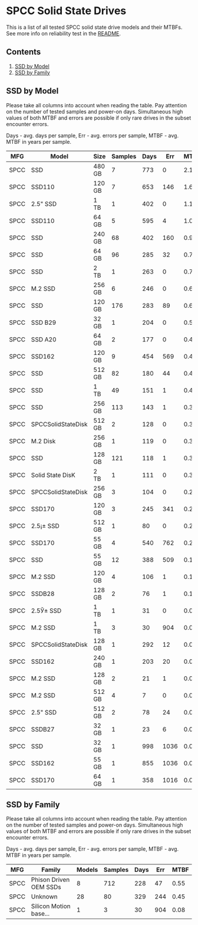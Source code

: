 SPCC Solid State Drives
=======================

This is a list of all tested SPCC solid state drive models and their MTBFs. See
more info on reliability test in the [README](https://github.com/linuxhw/SMART).

Contents
--------

1. [ SSD by Model  ](#ssd-by-model)
2. [ SSD by Family ](#ssd-by-family)

SSD by Model
------------

Please take all columns into account when reading the table. Pay attention on the
number of tested samples and power-on days. Simultaneous high values of both MTBF
and errors are possible if only rare drives in the subset encounter errors.

Days - avg. days per sample,
Err  - avg. errors per sample,
MTBF - avg. MTBF in years per sample.

| MFG       | Model              | Size   | Samples | Days  | Err   | MTBF |
|-----------|--------------------|--------|---------|-------|-------|------|
| SPCC      | SSD                | 480 GB | 7       | 773   | 0     | 2.12   |
| SPCC      | SSD110             | 120 GB | 7       | 653   | 146   | 1.62   |
| SPCC      | 2.5" SSD           | 1 TB   | 1       | 402   | 0     | 1.10   |
| SPCC      | SSD110             | 64 GB  | 5       | 595   | 4     | 1.08   |
| SPCC      | SSD                | 240 GB | 68      | 402   | 160   | 0.90   |
| SPCC      | SSD                | 64 GB  | 96      | 285   | 32    | 0.76   |
| SPCC      | SSD                | 2 TB   | 1       | 263   | 0     | 0.72   |
| SPCC      | M.2 SSD            | 256 GB | 6       | 246   | 0     | 0.68   |
| SPCC      | SSD                | 120 GB | 176     | 283   | 89    | 0.63   |
| SPCC      | SSD B29            | 32 GB  | 1       | 204   | 0     | 0.56   |
| SPCC      | SSD A20            | 64 GB  | 2       | 177   | 0     | 0.49   |
| SPCC      | SSD162             | 120 GB | 9       | 454   | 569   | 0.46   |
| SPCC      | SSD                | 512 GB | 82      | 180   | 44    | 0.41   |
| SPCC      | SSD                | 1 TB   | 49      | 151   | 1     | 0.40   |
| SPCC      | SSD                | 256 GB | 113     | 143   | 1     | 0.38   |
| SPCC      | SPCCSolidStateDisk | 512 GB | 2       | 128   | 0     | 0.35   |
| SPCC      | M.2 Disk           | 256 GB | 1       | 119   | 0     | 0.33   |
| SPCC      | SSD                | 128 GB | 121     | 118   | 1     | 0.32   |
| SPCC      | Solid State DisK   | 2 TB   | 1       | 111   | 0     | 0.30   |
| SPCC      | SPCCSolidStateDisk | 256 GB | 3       | 104   | 0     | 0.29   |
| SPCC      | SSD170             | 120 GB | 3       | 245   | 341   | 0.26   |
| SPCC      | 2.5¡± SSD        | 512 GB | 1       | 80    | 0     | 0.22   |
| SPCC      | SSD170             | 55 GB  | 4       | 540   | 762   | 0.21   |
| SPCC      | SSD                | 55 GB  | 12      | 388   | 509   | 0.18   |
| SPCC      | M.2 SSD            | 120 GB | 4       | 106   | 1     | 0.17   |
| SPCC      | SSDB28             | 128 GB | 2       | 76    | 1     | 0.17   |
| SPCC      | 2.5Ў± SSD        | 1 TB   | 1       | 31    | 0     | 0.09   |
| SPCC      | M.2 SSD            | 1 TB   | 3       | 30    | 904   | 0.08   |
| SPCC      | SPCCSolidStateDisk | 128 GB | 1       | 292   | 12    | 0.06   |
| SPCC      | SSD162             | 240 GB | 1       | 203   | 20    | 0.03   |
| SPCC      | M.2 SSD            | 128 GB | 2       | 21    | 1     | 0.02   |
| SPCC      | M.2 SSD            | 512 GB | 4       | 7     | 0     | 0.02   |
| SPCC      | 2.5" SSD           | 512 GB | 2       | 78    | 24    | 0.01   |
| SPCC      | SSDB27             | 32 GB  | 1       | 23    | 6     | 0.01   |
| SPCC      | SSD                | 32 GB  | 1       | 998   | 1036  | 0.00   |
| SPCC      | SSD162             | 55 GB  | 1       | 855   | 1036  | 0.00   |
| SPCC      | SSD170             | 64 GB  | 1       | 358   | 1016  | 0.00   |

SSD by Family
-------------

Please take all columns into account when reading the table. Pay attention on the
number of tested samples and power-on days. Simultaneous high values of both MTBF
and errors are possible if only rare drives in the subset encounter errors.

Days - avg. days per sample,
Err  - avg. errors per sample,
MTBF - avg. MTBF in years per sample.

| MFG       | Family                 | Models | Samples | Days  | Err   | MTBF |
|-----------|------------------------|--------|---------|-------|-------|------|
| SPCC      | Phison Driven OEM SSDs | 8      | 712     | 228   | 47    | 0.55   |
| SPCC      | Unknown                | 28     | 80      | 329   | 244   | 0.45   |
| SPCC      | Silicon Motion base... | 1      | 3       | 30    | 904   | 0.08   |
